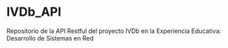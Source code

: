 # IVDb_API
Repositorio de la API Restful del proyecto IVDb en la Experiencia Educativa: Desarrollo de Sistemas en Red
